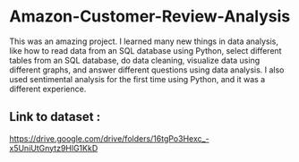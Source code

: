 # Amazon-Customer-Review-Analysis
This was an amazing project. I learned many new things in data analysis, like how to read data from an SQL database using Python, select different tables from an SQL database, do data cleaning, visualize data using different graphs, and answer different questions using data analysis. I also used sentimental analysis for the first time using Python, and it was a different experience.
## Link to dataset :
<https://drive.google.com/drive/folders/16tgPo3Hexc_-x5UniUtGnytz9HlG1KkD>
